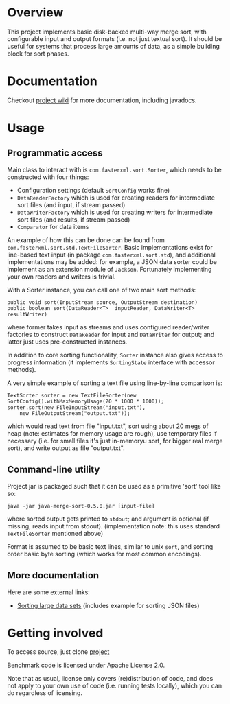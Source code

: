 # Overview

This project implements basic disk-backed multi-way merge sort, with configurable input and output formats (i.e. not just textual sort).
It should be useful for systems that process large amounts of data, as a simple building block for sort phases.

# Documentation 

Checkout [project wiki](https://github.com/cowtowncoder/java-merge-sort/wiki) for more documentation, including javadocs.

# Usage

## Programmatic access

Main class to interact with is `com.fasterxml.sort.Sorter`, which needs to be constructed with four things:

* Configuration settings (default `SortConfig` works fine)
* `DataReaderFactory` which is used for creating readers for intermediate sort files (and input, if stream passed)
* `DataWriterFactory` which is used for creating writers for intermediate sort files (and results, if stream passed)
* `Comparator` for data items

An example of how this can be done can be found from `com.fasterxml.sort.std.TextFileSorter`.
Basic implementations exist for line-based text input (in package `com.fasterxml.sort.std`), and additional implementations may be added: for example, a JSON data sorter could be implement as an extension module of `Jackson`.
Fortunately implementing your own readers and writers is trivial.

With a Sorter instance, you can call one of two main sort methods:

    public void sort(InputStream source, OutputStream destination)
    public boolean sort(DataReader<T>  inputReader, DataWriter<T> resultWriter)

where former takes input as streams and uses configured reader/writer factories to construct `DataReader` for input and `DataWriter` for output; and latter just uses pre-constructed instances.

In addition to core sorting functionality, `Sorter` instance also gives access to progress information (it implements `SortingState` interface with accessor methods).

A very simple example of sorting a text file using line-by-line comparison is:

    TextSorter sorter = new TextFileSorter(new SortConfig().withMaxMemoryUsage(20 * 1000 * 1000));
    sorter.sort(new FileInputStream("input.txt"),
        new FileOutputStream("output.txt"));

which would read text from file "input.txt", sort using about 20 megs of heap (note: estimates for memory usage are rough), use temporary files if necessary (i.e. for small files it's just in-memoryu sort, for bigger real merge sort), and write output as file "output.txt".

## Command-line utility

Project jar is packaged such that it can be used as a primitive 'sort' tool like so:

    java -jar java-merge-sort-0.5.0.jar [input-file]

where sorted output gets printed to `stdout`; and argument is optional (if missing, reads input from stdout).
(implementation note: this uses standard `TextFileSorter` mentioned above)

Format is assumed to be basic text lines, similar to unix `sort`, and sorting order basic byte sorting (which works for most common encodings).

## More documentation

Here are some external links:

* [Sorting large data sets](http://www.cowtowncoder.com/blog/archives/2011/12/entry_465.html) (includes example for sorting JSON files)

# Getting involved

To access source, just clone [project](https://github.com/cowtowncoder/java-merge-sort)

Benchmark code is licensed under Apache License 2.0.

Note that as usual, license only covers (re)distribution of code, and does not apply to your own use of code (i.e. running tests locally), which you can do regardless of licensing.
